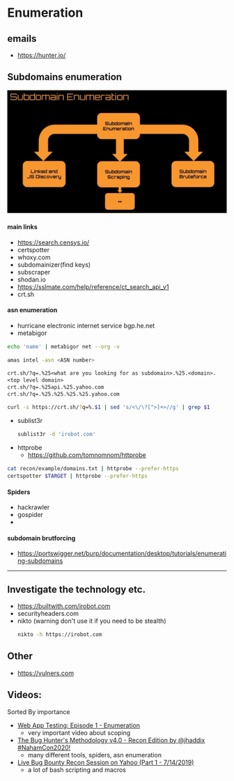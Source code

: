 
# Enumeration 
## emails
- https://hunter.io/
## Subdomains enumeration
![](/media/subdomain_enum.png)
#### main links
- https://search.censys.io/
- certspotter
- whoxy.com
- subdomainizer(find keys)
- subscraper
- shodan.io
- https://sslmate.com/help/reference/ct_search_api_v1
- crt.sh

#### asn enumeration
- hurricane electronic internet service bgp.he.net
- metabigor
```bash
echo 'name' | metabigor net --org -v
```
```bash
amas intel -asn <ASN number>
```
```
crt.sh/?q=.%25<what are you looking for as subdomain>.%25.<domain>.<top level domain>
crt.sh/?q=.%25api.%25.yahoo.com
crt.sh/?q=.%25.%25.%25.%25.yahoo.com
```
```bash
curl -s https://crt.sh/?q=%.$1 | sed 's/<\/\?[^>]+>//g' | grep $1
```
- sublist3r
  ```bash
  sublist3r -d 'irobot.com'
  ```
- httprobe
  - https://github.com/tomnomnom/httprobe
```bash
cat recon/example/domains.txt | httprobe --prefer-https
certspotter $TARGET | httprobe --prefer-https
```
#### Spiders
- hackrawler
- gospider
- 
#### subdomain brutforcing
- https://portswigger.net/burp/documentation/desktop/tutorials/enumerating-subdomains
------------


## Investigate the technology etc. 
- https://builtwith.com/irobot.com
- securityheaders.com
- nikto (warning don't use it if you need to be stealth)
  ```bash
  nikto -h https://irobot.com
  ```

## Other
- https://vulners.com

## Videos:
Sorted By importance
  - [Web App Testing: Episode 1 - Enumeration](https://www.youtube.com/watch?v=ZBi8Qa9m5c0&t=5566s)
    - very important video about scoping 
  - [The Bug Hunter's Methodology v4.0 - Recon Edition by @jhaddix #NahamCon2020!](https://www.youtube.com/watch?v=p4JgIu1mceI)
    - many different tools, spiders, asn enumeration
  - [Live Bug Bounty Recon Session on Yahoo (Part 1 - 7/14/2019)](https://www.youtube.com/watch?v=MIujSpuDtFY)
    - a lot of bash scripting and macros
